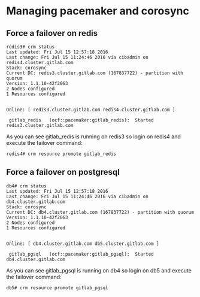 # Managing pacemaker and corosync

## Force a failover on redis

```
redis3# crm status
Last updated: Fri Jul 15 12:57:18 2016
Last change: Fri Jul 15 11:24:46 2016 via cibadmin on redis4.cluster.gitlab.com
Stack: corosync
Current DC: redis3.cluster.gitlab.com (167837722) - partition with quorum
Version: 1.1.10-42f2063
2 Nodes configured
1 Resources configured


Online: [ redis3.cluster.gitlab.com redis4.cluster.gitlab.com ]

 gitlab_redis	(ocf::pacemaker:gitlab_redis):	Started redis3.cluster.gitlab.com
```
As you can see gitlab_redis is running on redis3 so login on redis4 and execute the failover command:
```
redis4# crm resource promote gitlab_redis 
```

## Force a failover on postgresql

```
db4# crm status
Last updated: Fri Jul 15 12:57:18 2016
Last change: Fri Jul 15 11:24:46 2016 via cibadmin on db4.cluster.gitlab.com
Stack: corosync
Current DC: db4.cluster.gitlab.com (167837722) - partition with quorum
Version: 1.1.10-42f2063
2 Nodes configured
1 Resources configured


Online: [ db4.cluster.gitlab.com db5.cluster.gitlab.com ]

 gitlab_pgsql	(ocf::pacemaker:gitlab_pgsql):	Started db4.cluster.gitlab.com
```
As you can see gitlab_pgsql is running on db4 so login on db5 and execute the failover command:
```
db5# crm resource promote gitlab_pgsql 
```
